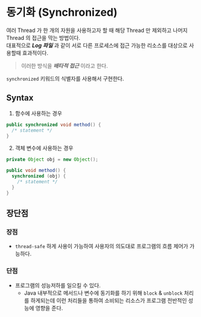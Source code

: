 # 동기화 (Synchronized)

여러 Thread 가 한 개의 자원을 사용하고자 할 때 해당 Thread 만 제외하고 나머지 Thread 의 접근을 막는 방법이다.  
대표적으로 _**Log 파일**_ 과 같이 서로 다른 프로세스에 접근 가능한 리소스를 대상으로 사용할때 효과적이다.

> 이러한 방식을 _**배타적 접근**_ 이라고 한다.

`synchronized` 키워드의 식별자를 사용해서 구현한다.

## Syntax

1. 함수에 사용하는 경우

```java
public synchronized void method() {
  /* statement */
}
```

2. 객체 변수에 사용하는 경우 

```java
private Object obj = new Object();

public void method() {
  synchronized (obj) {
    /* statement */
  }
}
```

## 장단점

### 장점

* `thread-safe` 하게 사용이 가능하여 사용자의 의도대로 프로그램의 흐름 제어가 가능하다.  

### 단점

* 프로그램의 성능저하를 일으킬 수 있다.
  * Java 내부적으로 메서드나 변수에 동기화를 하기 위해 `block` & `unblock` 처리를 하게되는데 이런 처리들을 통하여 소비되는 리소스가 프로그램 전반적인 성능에 영향을 준다.